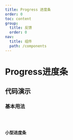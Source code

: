 ```yaml
---
title: Progress 进度条
order: 0
toc: content
group:
  title: 反馈
  order: 0
nav:
  title: 组件
  path: /components
---
```


# Progress进度条

## 代码演示

### 基本用法

<code src="./demos/basic.tsx" />

### 小型进度条

<code src="./demos/size.tsx" />
